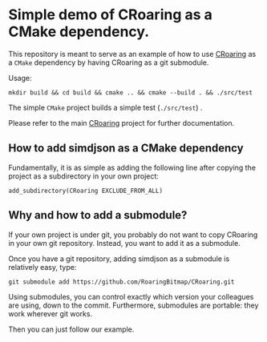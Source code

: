 # Simple demo of CRoaring as a CMake dependency.

This repository is meant to serve as an example of how to use [CRoaring](https://github.com/RoaringBitmap/CRoaring) as a `CMake` dependency by having CRoaring as a git submodule. 

Usage:

```
mkdir build && cd build && cmake .. && cmake --build . && ./src/test
```

The simple `CMake` project builds a simple test (`./src/test`) .

Please refer to the main [CRoaring](https://github.com/RoaringBitmap/CRoaring) project for further documentation.

## How to add simdjson as a CMake dependency

Fundamentally, it is as simple as adding the following line after copying the project as a subdirectory in your own project:

```
add_subdirectory(CRoaring EXCLUDE_FROM_ALL)
```

## Why and how to add a submodule?

If your own project is under git, you probably do not want to copy CRoaring in your own git repository. Instead, you want to add it as a submodule.


Once you have a git repository, adding simdjson as a submodule is relatively easy, type:

```
git submodule add https://github.com/RoaringBitmap/CRoaring.git
```

Using submodules, you can control exactly which version your colleagues are using, down to the commit. Furthermore, submodules are portable: they work wherever git works.


Then you can just follow our example.
